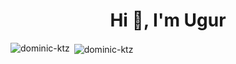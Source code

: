 <h1 align="center">Hi 👋, I'm Ugur</h1>




<p><img align="left" src="https://github-readme-stats.vercel.app/api/top-langs?username=Uguralg3a&show_icons=true&theme=onedark&locale=en&layout=compact" alt="dominic-ktz" /></p>

<p>&nbsp;<img align="center" src="https://github-readme-stats.vercel.app/api?username=Uguralg3a&show_icons=true&theme=onedark&locale=en" alt="dominic-ktz" /></p>
